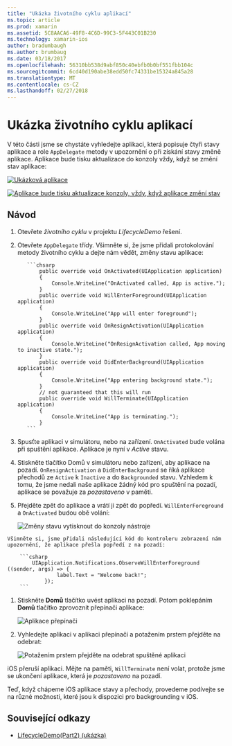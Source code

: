 ```yaml
---
title: "Ukázka životního cyklu aplikací"
ms.topic: article
ms.prod: xamarin
ms.assetid: 5C8AACA6-49F8-4C6D-99C3-5F443C01B230
ms.technology: xamarin-ios
author: bradumbaugh
ms.author: brumbaug
ms.date: 03/18/2017
ms.openlocfilehash: 56310bb538d9abf850c40ebfb0b0bf551fbb104c
ms.sourcegitcommit: 6cd40d190abe38edd50fc74331be15324a845a28
ms.translationtype: MT
ms.contentlocale: cs-CZ
ms.lasthandoff: 02/27/2018
---
```

# <a name="application-lifecycle-demo"></a>Ukázka životního cyklu aplikací

V této části jsme se chystáte vyhledejte aplikaci, která popisuje čtyři stavy aplikace a role `AppDelegate` metody v upozornění o při získání stavy změně aplikace. Aplikace bude tisku aktualizace do konzoly vždy, když se změní stav aplikace:

 [ ![](application-lifecycle-demo-images/image3.png "Ukázková aplikace")](application-lifecycle-demo-images/image3.png)

 [ ![](application-lifecycle-demo-images/image4.png "Aplikace bude tisku aktualizace konzoly, vždy, když aplikace změní stav")](application-lifecycle-demo-images/image4.png)

## <a name="walkthrough"></a>Návod


  1. Otevřete _životního cyklu_ v projektu _LifecycleDemo_ řešení.
  1. Otevřete `AppDelegate` třídy. Všimněte si, že jsme přidali protokolování metody životního cyklu a dejte nám vědět, změny stavu aplikace:

            ```chsarp
                public override void OnActivated(UIApplication application)
                {
                    Console.WriteLine("OnActivated called, App is active.");
                }
                public override void WillEnterForeground(UIApplication application)
                {
                    Console.WriteLine("App will enter foreground");
                }
                public override void OnResignActivation(UIApplication application)
                {
                    Console.WriteLine("OnResignActivation called, App moving to inactive state.");
                }
                public override void DidEnterBackground(UIApplication application)
                {
                    Console.WriteLine("App entering background state.");
                }
                // not guaranteed that this will run
                public override void WillTerminate(UIApplication application)
                {
                    Console.WriteLine("App is terminating.");
                }
            ```

  1. Spusťte aplikaci v simulátoru, nebo na zařízení. `OnActivated` bude volána při spuštění aplikace. Aplikace je nyní v _Active_ stavu.
  1. Stiskněte tlačítko Domů v simulátoru nebo zařízení, aby aplikace na pozadí. `OnResignActivation` a `DidEnterBackground` se říká aplikace přechodů ze `Active` k `Inactive` a do `Backgrounded` stavu. Vzhledem k tomu, že jsme nedali naše aplikace žádný kód pro spuštění na pozadí, aplikace se považuje za _pozastaveno_ v paměti.
  1. Přejděte zpět do aplikace a vrátí ji zpět do popředí. `WillEnterForeground` a `OnActivated` budou obě volání:

        ![](application-lifecycle-demo-images/image4.png "Změny stavu vytisknout do konzoly nástroje")

    Všimněte si, jsme přidali následující kód do kontroleru zobrazení nám upozornění, že aplikace přešla popředí z na pozadí:

        ```csharp
            UIApplication.Notifications.ObserveWillEnterForeground ((sender, args) => {
                    label.Text = "Welcome back!";
                });
        ```

1. Stiskněte **Domů** tlačítko uvést aplikaci na pozadí. Potom poklepáním **Domů** tlačítko zprovoznit přepínači aplikace:
    
    ![](application-lifecycle-demo-images/app-switcher-.png "Aplikace přepínači")
  
1. Vyhledejte aplikaci v aplikaci přepínači a potažením prstem přejděte na odebrat:
    
    ![](application-lifecycle-demo-images/app-switcher-swipe-.png "Potažením prstem přejděte na odebrat spuštěné aplikaci") 
    
iOS přeruší aplikaci. Mějte na paměti, `WillTerminate` není volat, protože jsme se ukončení aplikace, která je _pozastaveno_ na pozadí.

Teď, když chápeme iOS aplikace stavy a přechody, provedeme podívejte se na různé možnosti, které jsou k dispozici pro backgrounding v iOS.



## <a name="related-links"></a>Související odkazy

- [LifecycleDemo(Part2) (ukázka)](https://developer.xamarin.com/samples/monotouch/LifecycleDemo/)
